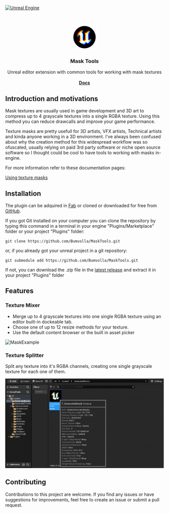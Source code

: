 <a href="https://www.unrealengine.com/">![Unreal Engine](https://img.shields.io/badge/Unreal-5.4%2B-dea309)</a>

<br/>
<p align="center">
  <a href="https://github.com/Bumvolla/MaskTools">
    <img src="Resources/Icon128.png" alt="Logo" width="80" height="80">
  </a>
<h3 align="center">Mask Tools</h3>

  <p align="center">
     Unreal editor extension with common tools for working with mask textures
    <br/>
    <br/>
    <a href="https://bumvolla.github.io/2025/04/20/MaskToolsDocs/"><strong>Docs</strong></a>
  </p>
  
## Introduction and motivations

Mask textures are usually used in game development and 3D art to compress up to 4 grayscale textures into a single RGBA texture. Using this method you can reduce drawcalls and improve your game performance. 

Texture masks are pretty usefull for 3D artists, VFX artists, Technical artists and kinda anyone working in a 3D environment. I've always been confused about why the creation method for this widespread workflow was so ofuscated, usually relying on paid 3rd party software or niche open source software so I thought could be cool to have tools to working with masks in-engine.

For more information refer to these documentation pages:

[Using texture masks](https://dev.epicgames.com/documentation/en-us/unreal-engine/using-texture-masks-in-unreal-engine)

## Installation

The plugin can be adquired in [Fab](https://www.fab.com/listings/a23c2cbb-7459-499c-8595-0e4e95379b81) or cloned or downloaded for free from [GitHub](https://github.com/Bumvolla/MaskTools).

If you got Git installed on your computer you can clone the repository by typing this command in a terminal in your engine "Plugins/Marketplace" folder or your project "Plugins" folder:


~~~
git clone https://github.com/Bumvolla/MaskTools.git
~~~

or, if you already got your unreal project in a git repository:


~~~
git submodule add https://github.com/Bumvolla/MaskTools.git
~~~



If not, you can download the .zip file in the [latest release](https://github.com/Bumvolla/MaskTools/releases/latest) and extract it in your project "Plugins" folder

## Features

### Texture Mixer

- Merge up to 4 grayscale textures into one single RGBA texture using an editor built-in dockeable tab.
- Choose one of up to 12 resize methods for your texture.
- Use the default content browser or the built in asset picker

<img width="1260" height="762" alt="MaskExample" src="https://github.com/user-attachments/assets/1f1ce3f0-4d5b-4619-b5c7-16c910fd5382" />

### Texture Splitter

Split any texture into it's RGBA channels, creating one single grayscale texture for each one of them. 

![gif](https://github.com/Bumvolla/bumvolla.github.io/blob/main/img/MaskToolsDocs/ChannelSplitter.gif)

## Contributing

Contributions to this project are welcome. If you find any issues or have suggestions for improvements, feel free to create an issue or submit a pull request.

